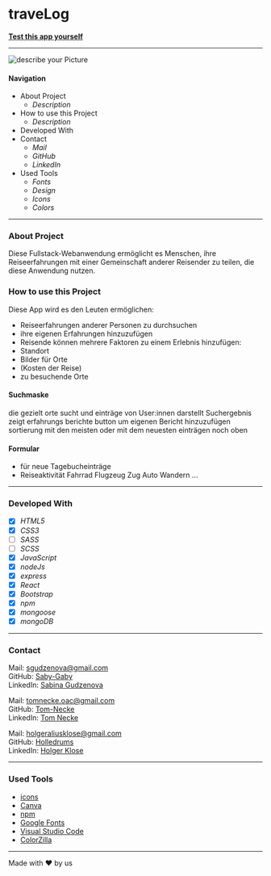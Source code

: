 # traveLog

**[Test this app yourself](github.link)**

---

![describe your Picture](link/yourpicture.png)

#### Navigation

- About Project
  - _Description_
- How to use this Project
  - _Description_
- Developed With
- Contact
  - _Mail_
  - _GitHub_
  - _LinkedIn_
- Used Tools
  - _Fonts_
  - _Design_
  - _Icons_
  - _Colors_

---

### About Project

Diese Fullstack-Webanwendung ermöglicht es Menschen, ihre Reiseerfahrungen mit einer Gemeinschaft anderer Reisender zu teilen, die diese Anwendung nutzen.

### How to use this Project

Diese App wird es den Leuten ermöglichen:

- Reiseerfahrungen anderer Personen zu durchsuchen
- ihre eigenen Erfahrungen hinzuzufügen
- Reisende können mehrere Faktoren zu einem Erlebnis hinzufügen:
- Standort
- Bilder für Orte
- (Kosten der Reise)
- zu besuchende Orte

#### Suchmaske

die gezielt orte sucht und einträge von User:innen darstellt
Suchergebnis zeigt erfahrungs berichte
button um eigenen Bericht hinzuzufügen
sortierung mit den meisten oder mit dem neuesten einträgen noch oben

#### Formular

- für neue Tagebucheinträge
- Reiseaktivität Fahrrad Flugzeug Zug Auto Wandern ...

---

### Developed With

- [x] _HTML5_
- [x] _CSS3_
- [ ] _SASS_
- [ ] _SCSS_
- [x] _JavaScript_
- [x] _nodeJs_
- [x] _express_
- [x] _React_
- [x] _Bootstrap_
- [x] _npm_
- [x] _mongoose_
- [x] _mongoDB_

---

### Contact

Mail: <sgudzenova@gmail.com><br>
GitHub: [Saby-Gaby](https://github.com/holledrums)<br>
LinkedIn: [Sabina Gudzenova](https://www.linkedin.com/in/sabina-gudzenova/)

Mail: <tomnecke.oac@gmail.com><br>
GitHub: [Tom-Necke](https://github.com/Tom-Necke)<br>
LinkedIn: [Tom Necke](https://www.linkedin.com/in/tom-necke-b83529252/)

Mail: <holgeraliusklose@gmail.com><br>
GitHub: [Holledrums](https://github.com/holledrums)<br>
LinkedIn: [Holger Klose](https://www.linkedin.com/in/holger-klose-240831147/)

---

### Used Tools

- [icons](https://)
- [Canva](https://www.canva.com/)
- [npm](https://www.npmjs.com/)
- [Google Fonts](https://fonts.google.com/)
- [Visual Studio Code](https://code.visualstudio.com/)
- [ColorZilla](https://www.colorzilla.com/chrome/)

---

Made with ❤️ by us
